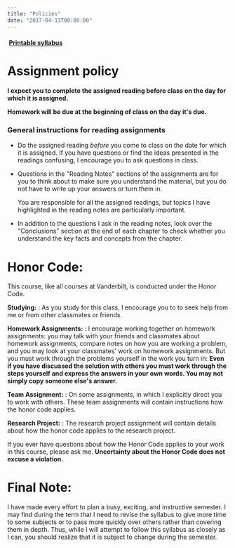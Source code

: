 ```yaml
---
title: "Policies"
date: "2017-04-13T00:00:00"
---
```

#### <a href="/files/EES_5891_Syllabus.pdf" target="_blank"><i class="fa fa-file-pdf-o" style="margin-right:0.25em;"></i> **Printable syllabus**</a>

# **Assignment policy**

**I expect you to complete the assigned reading before class on the day
for which it is assigned.**

**Homework will be due at the beginning of class on the day it's due.**


### General instructions for reading assignments

* Do the assigned reading _before_ you come to class on the date for 
  which it is assigned. If you have questions or find the ideas presented in 
  the readings confusing, I encourage you to ask questions in class.
* Questions in the "Reading Notes" sections of the assignments are for you 
  to think about to make sure you understand the material, but you do not have 
  to write up your answers or turn them in.

  You are responsible for all the assigned readings, but topics I have 
  highlighted in the reading notes are particularly important.
* In addition to the questions I ask in the reading notes, look over the 
  "Conclusions" section at the end of each chapter
  to check whether you understand the key facts and concepts from the chapter.


# **Honor Code:**

This course, like all courses at Vanderbilt, is conducted under the Honor Code.

**Studying:**
: As you study for this class, I encourage you to to seek help from me or from 
  other classmates or friends.
  
**Homework Assignments:**
: I encourage working together on homework assignments: you may talk with your 
  friends and classmates about homework assignments, compare notes on how you 
  are working a problem, and you may look at your classmates' work on homework 
  assignments.
  But you must work through the problems yourself in the work you turn in: 
  **Even if you have discussed the solution with others you must work through 
  the steps yourself and express the answers in your own words. You may not
  simply copy someone else's answer.**

**Team Assignment:**
: On some assignments, in which I explicitly direct you to work with others.
  These team assignments will contain instructions how the honor code applies.

**Research Project:**
: The research project assignment will contain details about how the honor code 
  applies to the research project.

If you ever have questions about how the Honor Code applies to your work
in this course, please ask me.
**Uncertainty about the Honor Code does not excuse a violation.**

# **Final Note:**

I have made every effort to plan a busy, exciting, and instructive semester.
I may find during the term that I need to revise the syllabus to give more time
to some subjects or to pass more quickly over others rather than covering them
in depth.
Thus, while I will attempt to follow this syllabus as closely as I can,
you should realize that it is subject to change during the semester.
